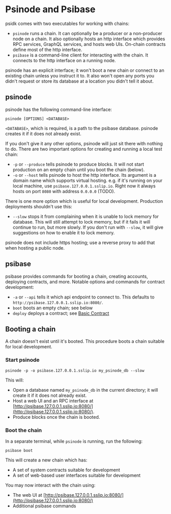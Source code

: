 # Psinode and Psibase

psidk comes with two executables for working with chains:

- `psinode` runs a chain. It can optionally be a producer or a non-producer node on a chain. It also optionally hosts an http interface which provides RPC services, GraphQL services, and hosts web UIs. On-chain contracts define most of the http interface.
- `psibase` is a command-line client for interacting with the chain. It connects to the http interface on a running node.

psinode has an explicit interface; it won't boot a new chain or connect to an existing chain unless you instruct it to. It also won't open any ports you didn't request or store its database at a location you didn't tell it about.

## psinode

psinode has the following command-line interface:

```
psinode [OPTIONS] <DATABASE>
```

`<DATABASE>`, which is required, is a path to the psibase database. psinode creates it if it does not already exist.

If you don't give it any other options, psinode will just sit there with nothing to do. There are two important options for creating and running a local test chain:

- `-p` or `--produce` tells psinode to produce blocks. It will not start production on an empty chain until you boot the chain (below).
- `-o` or `--host` tells psinode to host the http interface. Its argument is a domain name which supports virtual hosting. e.g. if it's running on your local machine, use `psibase.127.0.0.1.sslip.io`. Right now it always hosts on port `8080` with address `0.0.0.0` (TODO).

There is one more option which is useful for local development. Production deployments shouldn't use this:

- `--slow` stops it from complaining when it is unable to lock memory for database. This will still attempt to lock memory, but if it fails it will continue to run, but more slowly. If you don't run with `--slow`, it will give suggestions on how to enable it to lock memory.

psinode does not include https hosting; use a reverse proxy to add that when hosting a public node.

## psibase

psibase provides commands for booting a chain, creating accounts, deploying contracts, and more. Notable options and commands for contract development:

- `-a` or `--api` tells it which api endpoint to connect to. This defaults to `http://psibase.127.0.0.1.sslip.io:8080/`.
- `boot` boots an empty chain; see below
- `deploy` deploys a contract; see [Basic Contract](../cpp-contract/basic/)

## Booting a chain

A chain doesn't exist until it's booted. This procedure boots a chain suitable for local development.

### Start psinode

```
psinode -p -o psibase.127.0.0.1.sslip.io my_psinode_db --slow
```

This will:

- Open a database named `my_psinode_db` in the current directory; it will create it if it does not already exist.
- Host a web UI and an RPC interface at [http://psibase.127.0.0.1.sslip.io:8080/](http://psibase.127.0.0.1.sslip.io:8080/).
- Produce blocks once the chain is booted.

### Boot the chain

In a separate terminal, while `psinode` is running, run the following:

```
psibase boot
```

This will create a new chain which has:

- A set of system contracts suitable for development
- A set of web-based user interfaces suitable for development

You may now interact with the chain using:

- The web UI at [http://psibase.127.0.0.1.sslip.io:8080/](http://psibase.127.0.0.1.sslip.io:8080/)
- Additional psibase commands
